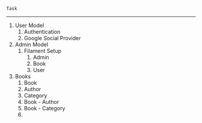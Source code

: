 	Task
---
1. User Model
	1. Authentication
	2. Google Social Provider
2. Admin Model
	1. Filament Setup
		1. Admin
		2. Book
		3. User
3. Books
	1. Book
	2. Author
	3. Category
	4. Book - Author 
	5. Book - Category
	6. 
